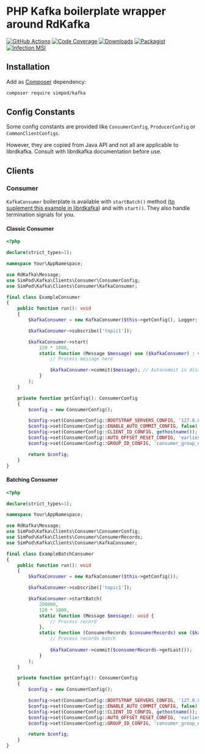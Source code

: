 # PHP Kafka boilerplate wrapper around RdKafka

[![GitHub Actions][GA Image]][GA Link]
[![Code Coverage][Coverage Image]][CodeCov Link]
[![Downloads][Downloads Image]][Packagist Link]
[![Packagist][Packagist Image]][Packagist Link]
[![Infection MSI][Infection Image]][Infection Link]

## Installation

Add as [Composer](https://getcomposer.org/) dependency:

```sh
composer require simpod/kafka
```

## Config Constants

Some config constants are provided like `ConsumerConfig`, `ProducerConfig` or `CommonClientConfigs`.

However, they are copied from Java API and not all are applicable to librdkafka. Consult with librdkafka documentation before use.

## Clients

### Consumer

`KafkaConsumer` boilerplate is available with `startBatch()` method ([to suplement this example in librdkafka](https://github.com/edenhill/librdkafka/blob/master/examples/rdkafka_consume_batch.cpp#L97)) and with `start()`. They also handle
termination signals for you.

#### Classic Consumer

```php
<?php

declare(strict_types=1);

namespace Your\AppNamespace;

use RdKafka\Message;
use SimPod\Kafka\Clients\Consumer\ConsumerConfig;
use SimPod\Kafka\Clients\Consumer\KafkaConsumer;

final class ExampleConsumer
{
    public function run(): void
    {
        $kafkaConsumer = new KafkaConsumer($this->getConfig(), Logger::get());

        $kafkaConsumer->subscribe(['topic1']);

        $kafkaConsumer->start(
            120 * 1000,
            static function (Message $message) use ($kafkaConsumer) : void {
                // Process message here

                $kafkaConsumer->commit($message); // Autocommit is disabled
            }
        );
    }

    private function getConfig(): ConsumerConfig
    {
        $config = new ConsumerConfig();

        $config->set(ConsumerConfig::BOOTSTRAP_SERVERS_CONFIG, '127.0.0.1:9092');
        $config->set(ConsumerConfig::ENABLE_AUTO_COMMIT_CONFIG, false);
        $config->set(ConsumerConfig::CLIENT_ID_CONFIG, gethostname());
        $config->set(ConsumerConfig::AUTO_OFFSET_RESET_CONFIG, 'earliest');
        $config->set(ConsumerConfig::GROUP_ID_CONFIG, 'consumer_group_name');

        return $config;
    }
}
```

#### Batching Consumer

```php
<?php

declare(strict_types=1);

namespace Your\AppNamespace;

use RdKafka\Message;
use SimPod\Kafka\Clients\Consumer\ConsumerConfig;
use SimPod\Kafka\Clients\Consumer\ConsumerRecords;
use SimPod\Kafka\Clients\Consumer\KafkaConsumer;

final class ExampleBatchConsumer
{
    public function run(): void
    {
        $kafkaConsumer = new KafkaConsumer($this->getConfig());

        $kafkaConsumer->subscribe(['topic1']);

        $kafkaConsumer->startBatch(
            200000, 
            120 * 1000,
            static function (Message $message): void {
                // Process record
            },
            static function (ConsumerRecords $consumerRecords) use ($kafkaConsumer) : void {
                // Process records batch
    
                $kafkaConsumer->commit($consumerRecords->getLast());
            }
        );
    }

    private function getConfig(): ConsumerConfig
    {
        $config = new ConsumerConfig();

        $config->set(ConsumerConfig::BOOTSTRAP_SERVERS_CONFIG, '127.0.0.1:9092');
        $config->set(ConsumerConfig::ENABLE_AUTO_COMMIT_CONFIG, false);
        $config->set(ConsumerConfig::CLIENT_ID_CONFIG, gethostname());
        $config->set(ConsumerConfig::AUTO_OFFSET_RESET_CONFIG, 'earliest');
        $config->set(ConsumerConfig::GROUP_ID_CONFIG, 'consumer_group_name');

        return $config;
    }
}
```

[GA Image]: https://github.com/simPod/PhpKafka/workflows/CI/badge.svg

[GA Link]: https://github.com/simPod/PhpKafka/actions?query=workflow%3A%22CI%22+branch%3Amaster

[Coverage Image]: https://codecov.io/gh/simPod/PhpKafka/branch/master/graph/badge.svg

[CodeCov Link]: https://codecov.io/gh/simPod/PhpKafka/branch/master

[Downloads Image]: https://poser.pugx.org/simpod/kafka/d/total.svg

[Packagist Image]: https://poser.pugx.org/simpod/kafka/v/stable.svg

[Packagist Link]: https://packagist.org/packages/simpod/kafka

[Infection Image]: https://img.shields.io/endpoint?style=flat&url=https%3A%2F%2Fbadge-api.stryker-mutator.io%2Fgithub.com%2FsimPod%2FPhpKafka%2Fmaster

[Infection Link]: https://infection.github.io
